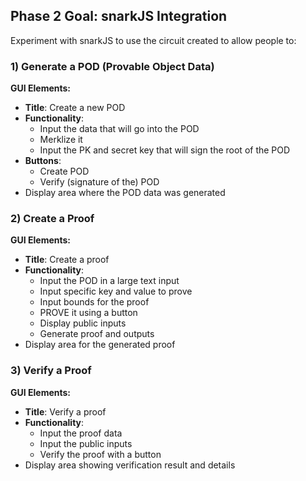 ## Phase 2 Goal: snarkJS Integration

Experiment with snarkJS to use the circuit created to allow people to:

### 1) Generate a POD (Provable Object Data)
**GUI Elements:**
- **Title**: Create a new POD
- **Functionality**:
  - Input the data that will go into the POD
  - Merklize it
  - Input the PK and secret key that will sign the root of the POD
- **Buttons**:
  - Create POD
  - Verify (signature of the) POD
- Display area where the POD data was generated

### 2) Create a Proof
**GUI Elements:**
- **Title**: Create a proof
- **Functionality**:
  - Input the POD in a large text input
  - Input specific key and value to prove
  - Input bounds for the proof
  - PROVE it using a button
  - Display public inputs
  - Generate proof and outputs
- Display area for the generated proof

### 3) Verify a Proof
**GUI Elements:**
- **Title**: Verify a proof
- **Functionality**:
  - Input the proof data
  - Input the public inputs
  - Verify the proof with a button
- Display area showing verification result and details
